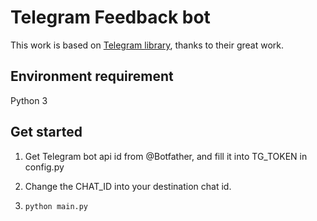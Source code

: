 # Telegram Feedback bot
This work is based on [Telegram library](https://github.com/python-telegram-bot/python-telegram-bot), thanks to their great work.

## Environment requirement
Python 3

## Get started
1. Get Telegram bot api id from @Botfather, and fill it into TG_TOKEN in config.py

2. Change the CHAT_ID into your destination chat id.

3. ``` python main.py ```
